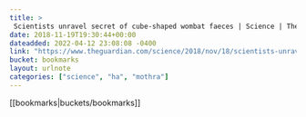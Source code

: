```yaml
---
title: > 
 Scientists unravel secret of cube-shaped wombat faeces | Science | The Guardian
date: 2018-11-19T19:30:44+00:00
dateadded: 2022-04-12 23:08:08 -0400
link: "https://www.theguardian.com/science/2018/nov/18/scientists-unravel-secret-of-cube-shaped-wombat-faeces"
bucket: bookmarks
layout: urlnote
categories: ["science", "ha", "mothra"]
--- 
```

 <!-- end excerpt --> 
 [[bookmarks|buckets/bookmarks]]
